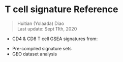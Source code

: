 # T cell signature Reference
> Huitian (Yolaada) Diao <br>
> Last update: Sept 11th, 2020

* CD4 & CD8 T cell GSEA signatures from: <br>
- Pre-compiled signature sets <br>
- GEO dataset analysis
